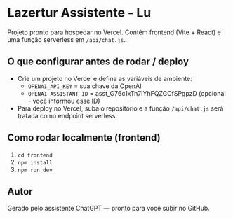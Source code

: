 # Lazertur Assistente - Lu
Projeto pronto para hospedar no Vercel. Contém frontend (Vite + React) e uma função serverless em `/api/chat.js`.

## O que configurar antes de rodar / deploy
- Crie um projeto no Vercel e defina as variáveis de ambiente:
  - `OPENAI_API_KEY` = sua chave da OpenAI
  - `OPENAI_ASSISTANT_ID` = asst_G76c1xTn7IYhFQZGCfSPgpzD (opcional - você informou esse ID)
- Para deploy no Vercel, suba o repositório e a função `/api/chat.js` será tratada como endpoint serverless.

## Como rodar localmente (frontend)
1. `cd frontend`
2. `npm install`
3. `npm run dev`

## Autor
Gerado pelo assistente ChatGPT — pronto para você subir no GitHub.
